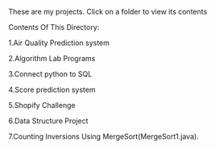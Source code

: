 These are my projects. Click on a folder to view its contents

Contents Of This Directory:

1.Air Quality Prediction system

2.Algorithm Lab Programs

3.Connect python to SQL

4.Score prediction system

5.Shopify Challenge

6.Data Structure Project

7.Counting Inversions Using MergeSort(MergeSort1.java).
